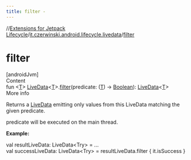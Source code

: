 ```yaml
---
title: filter -
---
```

//[Extensions for Jetpack Lifecycle](../index.html)/[it.czerwinski.android.lifecycle.livedata](index.html)/[filter](filter.html)



# filter  
[androidJvm]  
Content  
fun <[T](filter.html)> [LiveData](https://developer.android.com/reference/kotlin/androidx/lifecycle/LiveData.html)<[T](filter.html)>.[filter](filter.html)(predicate: ([T](filter.html)) -> [Boolean](https://kotlinlang.org/api/latest/jvm/stdlib/kotlin/-boolean/index.html)): [LiveData](https://developer.android.com/reference/kotlin/androidx/lifecycle/LiveData.html)<[T](filter.html)>  
More info  


Returns a [LiveData](https://developer.android.com/reference/kotlin/androidx/lifecycle/LiveData.html) emitting only values from this LiveData matching the given predicate.



predicate will be executed on the main thread.



**Example:**

val resultLiveData: LiveData<Try<User>> = ...  
val successLiveData: LiveData<Try<User>> = resultLiveData.filter { it.isSuccess }  



